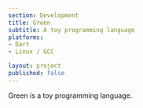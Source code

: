 ```yaml
---
section: Development
title: Green
subtitle: A toy programming language
platforms:
- Dart
- Linux / GCC

layout: project
published: false
---
```


Green is a toy programming language.
